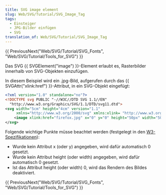 ```yaml
---
title: SVG image element
slug: Web/SVG/Tutorial/SVG_Image_Tag
tags:
  - Einsteiger
  - JPG-Bilder einfügen
  - SVG
translation_of: Web/SVG/Tutorial/SVG_Image_Tag
---
```

{{ PreviousNext("Web/SVG/Tutorial/SVG_Fonts", "Web/SVG/Tutorial/Tools_for_SVG") }}

Das SVG {{ SVGElement("image") }}-Element erlaubt es, Rasterbilder innerhalb von SVG-Objekten einzufügen.

In diesem Beispiel wird ein .jpg-Bild, aufgerufen durch das {{ SVGAttr("xlink:href") }}-Attribut, in ein SVG-Objekt eingefügt:

```xml
<?xml version="1.0" standalone="no"?>
<!DOCTYPE svg PUBLIC "-//W3C//DTD SVG 1.1//EN"
  "http://www.w3.org/Graphics/SVG/1.1/DTD/svg11.dtd">
<svg width="5cm" height="4cm" version="1.1"
     xmlns="http://www.w3.org/2000/svg" xmlns:xlink= "http://www.w3.org/1999/xlink">
	<image xlink:href="firefox.jpg" x="0" y="0" height="50px" width="50px"/>
</svg>
```

Folgende wichtige Punkte müsse beachtet werden (festgelegt in den [W3-Spezifikationen](http://www.w3.org/TR/SVG/struct.html#ImageElement)):

- Wurde kein Attribut x (oder y) angegeben, wird dafür automatisch 0 gesetzt.
- Wurde kein Attribut height (oder width) angegeben, wird dafür automatisch 0 gesetzt.
- Ist das Attribut height (oder width) 0, wird das Rendern des Bildes deaktiviert.

{{ PreviousNext("Web/SVG/Tutorial/SVG_Fonts", "Web/SVG/Tutorial/Tools_for_SVG") }}
